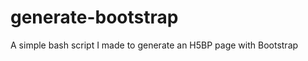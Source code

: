 generate-bootstrap
==================

A simple bash script I made to generate an H5BP page with Bootstrap
